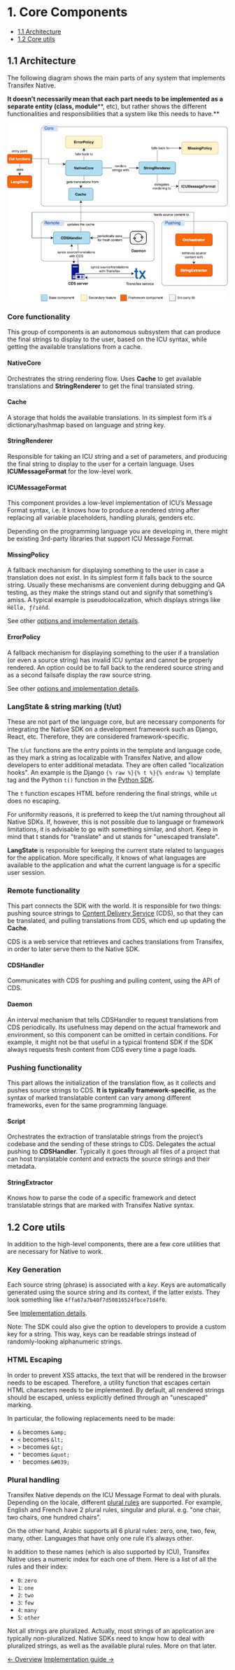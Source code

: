 # 1. Core Components

* [1.1 Architecture](#11-architecture)
* [1.2 Core utils](#12-core-utils)

## 1.1 Architecture

The following diagram shows the main parts of any system that implements Transifex Native.

**It doesn’t necessarily mean that each part needs to be implemented as a separate entity (class, module****, etc), but rather shows the different functionalities and responsibilities that a system like this needs to have.**

![Native SDK architecture](native_sdk_architecture.png)

### Core functionality

This group of components is an autonomous subsystem that can produce the final strings to display to the user, based on the ICU syntax, while getting the available translations from a cache.

#### NativeCore

Orchestrates the string rendering flow. Uses **Cache** to get available translations and **StringRenderer** to get the final translated string.

#### Cache

A storage that holds the available translations. In its simplest form it’s a dictionary/hashmap based on language and string key.

#### StringRenderer

Responsible for taking an ICU string and a set of parameters, and producing the final string to display to the user for a certain language. Uses **ICUMessageFormat** for the low-level work.

#### ICUMessageFormat

This component provides a low-level implementation of ICU’s Message Format syntax, i.e. it knows how to produce a rendered string after replacing all variable placeholders, handling plurals, genders etc.

Depending on the programming language you are developing in, there might be existing 3rd-party libraries that support ICU Message Format.

#### MissingPolicy

A fallback mechanism for displaying something to the user in case a translation does not exist. In its simplest form it falls back to the source string. Usually these mechanisms are convenient during debugging and QA testing, as they make the strings stand out and signify that something’s amiss. A typical example is pseudolocalization, which displays strings like `Ȟêĺĺø, ƒȓıêñđ`.

See other [options and implementation details](#heading=h.8ffp5vpx4b80).

#### ErrorPolicy

A fallback mechanism for displaying something to the user if a translation (or even a source string) has invalid ICU syntax and cannot be properly rendered. An option could be to fall back to the rendered source string and as a second failsafe display the raw source string.

See other [options and implementation details](#heading=h.29yhqp9anpp6).

### LangState & string marking (t/ut)

These are not part of the language core, but are necessary components for integrating the Native SDK on a development framework such as Django, React, etc. Therefore, they are considered framework-specific.

The `t`/`ut` functions are the entry points in the template and language code, as they mark a string as localizable with Transifex Native, and allow developers to enter additional metadata. They are often called "localization hooks". An example is the Django `{% raw %}{% t %}{% endraw %}`  template tag and the Python `t()` function in the [Python SDK](https://github.com/transifex/transifex-python/blob/master/README.md).

The `t` function escapes HTML before rendering the final strings, while `ut` does no escaping.

For uniformity reasons, it is preferred to keep the t/ut naming throughout all Native SDKs. If, however, this is not possible due to language or framework limitations, it is advisable to go with something similar, and short. Keep in mind that t stands for "translate" and ut stands for "unescaped translate".

**LangState** is responsible for keeping the current state related to languages for the application. More specifically, it knows of what languages are available to the application and what the current language is for a specific user session.

### Remote functionality

This part connects the SDK with the world. It is responsible for two things: pushing source strings to [Content Delivery Service](https://docs.transifex.com/transifex-native-sdk-overview/hosting-translations) (CDS), so that they can be translated, and pulling translations from CDS, which end up updating the **Cache**.

CDS is a web service that retrieves and caches translations from Transifex, in order to later serve them to the Native SDK.

#### CDSHandler

Communicates with CDS for pushing and pulling content, using the API of CDS.

#### Daemon

An interval mechanism that tells CDSHandler to request translations from CDS periodically. Its usefulness may depend on the actual framework and environment, so this component can be omitted in certain conditions. For example, it might not be that useful in a typical frontend SDK if the SDK always requests fresh content from CDS every time a page loads.

### Pushing functionality

This part allows the initialization of the translation flow, as it collects and pushes source strings to CDS. **It is typically framework-specific**, as the syntax of marked translatable content can vary among different frameworks, even for the same programming language.

#### Script

Orchestrates the extraction of translatable strings from the project’s codebase and the sending of these strings to CDS. Delegates the actual pushing to **CDSHandler**. Typically it goes through all  files of a project that can host translatable content and extracts the source strings and their metadata.

#### StringExtractor

Knows how to parse the code of a specific framework and detect translatable strings that are marked with Transifex Native syntax.

## 1.2 Core utils

In addition to the high-level components, there are a few core utilities that are necessary for Native to work.

### Key Generation

Each source string (phrase) is associated with a *key*. Keys are automatically generated using the source string and its context, if the latter exists. They look something like `4ffa67a7b40f7d50816524fbce71d4f0`.

See [Implementation details](#heading=h.vtasjxv2sbj4).

Note: The SDK could also give the option to developers to provide a custom key for a string. This way, keys can be readable strings instead of randomly-looking alphanumeric strings.

### HTML Escaping

In order to prevent XSS attacks, the text that will be rendered in the browser needs to be escaped. Therefore, a utility function that escapes certain HTML characters needs to be implemented. By default, all rendered strings should be escaped, unless explicitly defined through an "unescaped" marking.

In particular, the following replacements need to be made:

* `&` becomes `&amp;`
* `<` becomes `&lt;`
* `>` becomes `&gt;`
* `"` becomes `&quot;`
* `'` becomes `&#039;`

### Plural handling

Transifex Native depends on the ICU Message Format to deal with plurals. Depending on the locale, different [plural rules](https://unicode-org.github.io/cldr-staging/charts/37/supplemental/language_plural_rules.html) are supported. For example, English and French have 2 plural rules, singular and plural. e.g. "one chair, two chairs, one hundred chairs".

On the other hand, Arabic supports all 6 plural rules: zero, one, two, few, many, other. Languages that have only one rule it’s always other.

In addition to these names (which is also supported by ICU), Transifex Native uses a numeric index for each one of them. Here is a list of all the rules and their index:

* `0`: `zero`
* `1`: `one`
* `2`: `two`
* `3`: `few`
* `4`: `many`
* `5`: `other`

Not all strings are pluralized. Actually, most strings of an application are typically non-pluralized. Native SDKs need to know how to deal with pluralized strings, as well as the available plural rules. More on that later.

<div class="article-links">
    <a href="index.html">← Overview</a> <a href="implementation_guide.html">Implementation  guide →</a>
</div>
